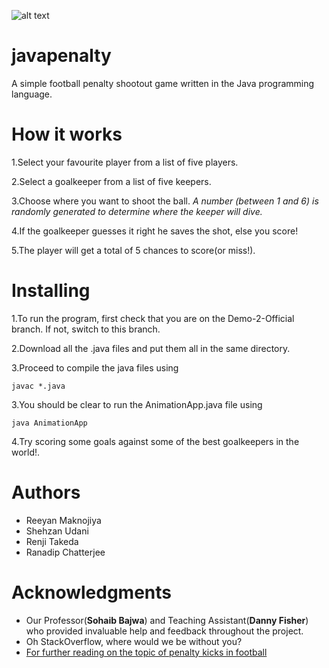 ![alt text](https://i.ytimg.com/vi/uZsnr4No36I/maxresdefault.jpg)
# javapenalty
A simple football penalty shootout game written in the Java programming language.

# How it works
1.Select your favourite player from a list of five players.

2.Select a goalkeeper from a list of five keepers.

3.Choose where you want to shoot the ball.
 _A number (between 1 and 6) is randomly generated to determine where the keeper will dive._

4.If the goalkeeper guesses it right he saves the shot, else you score!

5.The player will get a total of 5 chances to score(or miss!).

# Installing 

1.To run the program, first check that you are on the Demo-2-Official branch. If not, switch to this branch. 

2.Download all the .java files and put them all in the same directory.

3.Proceed to compile the java files using

`javac *.java`

3.You should be clear to run the AnimationApp.java file using 

`java AnimationApp`

4.Try scoring some goals against some of the best goalkeepers in the world!.


# Authors
* Reeyan Maknojiya
* Shehzan Udani
* Renji Takeda
* Ranadip Chatterjee

# Acknowledgments
* Our Professor(**Sohaib Bajwa**) and Teaching Assistant(**Danny Fisher**) who provided invaluable help and feedback throughout the project.
* Oh StackOverflow, where would we be without you?
* [For further reading on the topic of penalty kicks in football](https://en.wikipedia.org/wiki/Penalty_kick_(association_football))
